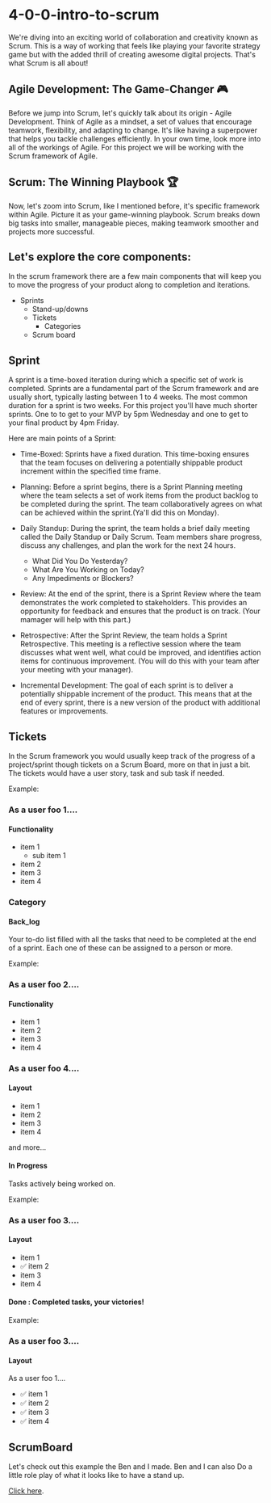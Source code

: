 # 4-0-0-intro-to-scrum
We're diving into an exciting world of collaboration and creativity known as Scrum. This is a way of working that feels like playing your favorite strategy game but with the added thrill of creating awesome digital projects. That's what Scrum is all about!

## Agile Development: The Game-Changer 🎮
Before we jump into Scrum, let's quickly talk about its origin - Agile Development. Think of Agile as a mindset, a set of values that encourage teamwork, flexibility, and adapting to change. It's like having a superpower that helps you tackle challenges efficiently. In your own time, look more into all of the workings of Agile. For this project we will be working with the Scrum framework of Agile. 

## Scrum: The Winning Playbook 🏆
Now, let's zoom into Scrum, like I mentioned before, it's specific framework within Agile. Picture it as your game-winning playbook. Scrum breaks down big tasks into smaller, manageable pieces, making teamwork smoother and projects more successful.

## Let's explore the core components:

In the scrum framework there are a few main components that will keep you to move the progress of your product along to completion and iterations. 
* Sprints
  * Stand-up/downs
  * Tickets
    * Categories
  * Scrum board

## Sprint

A sprint is a time-boxed iteration during which a specific set of work is completed. Sprints are a fundamental part of the Scrum framework and are usually short, typically lasting between 1 to 4 weeks. The most common duration for a sprint is two weeks. For this project you'll have much shorter sprints. One to to get to your MVP by 5pm Wednesday and one to get to your final product by 4pm Friday. 

Here are main points of a Sprint:

* Time-Boxed: Sprints have a fixed duration. This time-boxing ensures that the team focuses on delivering a potentially shippable product increment within the specified time frame.

* Planning: Before a sprint begins, there is a Sprint Planning meeting where the team selects a set of work items from the product backlog to be completed during the sprint. The team collaboratively agrees on what can be achieved within the sprint.(Ya'll did this on Monday).

* Daily Standup: During the sprint, the team holds a brief daily meeting called the Daily Standup or Daily Scrum. Team members share progress, discuss any challenges, and plan the work for the next 24 hours.
  *  What Did You Do Yesterday?
  * What Are You Working on Today?
  * Any Impediments or Blockers?

* Review: At the end of the sprint, there is a Sprint Review where the team demonstrates the work completed to stakeholders. This provides an opportunity for feedback and ensures that the product is on track. (Your mamager will help with this part.)

* Retrospective: After the Sprint Review, the team holds a Sprint Retrospective. This meeting is a reflective session where the team discusses what went well, what could be improved, and identifies action items for continuous improvement. (You will do this with your team after your meeting with your manager).

* Incremental Development: The goal of each sprint is to deliver a potentially shippable increment of the product. This means that at the end of every sprint, there is a new version of the product with additional features or improvements.

## Tickets

In the Scrum framework you would usually keep track of the progress of a project/sprint though tickets on a Scrum Board, more on that in just a bit. The tickets would have a user story, task and sub task if needed.

Example: 
  ### As a user foo 1....
  #### Functionality 
  - item 1
    - sub item 1
  - item 2
  - item 3
  - item 4

### Category

#### Back_log 
Your to-do list filled with all the tasks that need to be completed at the end of a sprint. Each one of these can be assigned to a person or more.

Example: 
  ### As a user foo 2....
  #### Functionality 
  - item 1
  - item 2
  - item 3
  - item 4

  ### As a user foo 4....
  #### Layout
  - item 1
  - item 2
  - item 3
  - item 4

  and more...

#### In Progress
Tasks actively being worked on. 

Example: 
### As a user foo 3....
#### Layout
  - item 1
  - ✅ item 2 
  - item 3
  - item 4

#### Done : Completed tasks, your victories!

Example: 

### As a user foo 3....
#### Layout
As a user foo 1....
  - ✅ item 1
  - ✅ item 2
  - ✅ item 3
  - ✅ item 4

## ScrumBoard

Let's check out this example the Ben and I made. Ben and I can also Do a little role play of what it looks like to have a stand up.

[Click here](https://github.com/users/benspector-mls/projects/3/views/1?layout=board).
